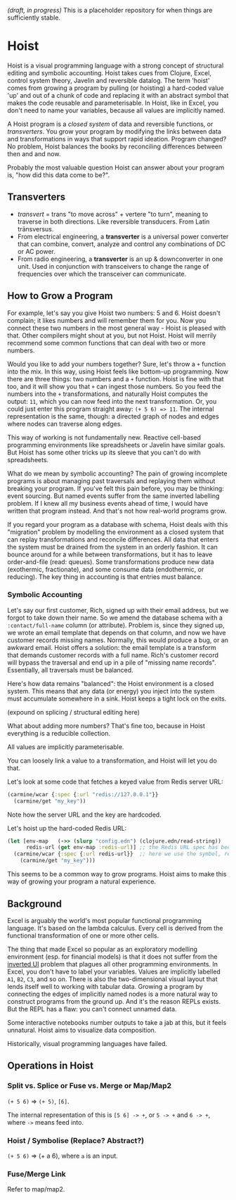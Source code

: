 *(draft, in progress)* This is a placeholder repository for when things are sufficiently stable.

# Hoist

Hoist is a visual programming language with a strong concept of structural editing and symbolic accounting. Hoist takes cues from Clojure, Excel, control system theory, Javelin and reversible datalog. The term 'hoist' comes from growing a program by pulling (or hoisting) a hard-coded value 'up' and out of a chunk of code and replacing it with an abstract symbol that makes the code reusable and parameterisable. In Hoist, like in Excel, you don't need to name your variables, because all values are implicitly named.

A Hoist program is a *closed system* of data and reversible functions, or *transverters*. You grow your program by modifying the links between data and transformations in ways that support rapid ideation. Program changed? No problem, Hoist balances the books by reconciling differences between then and and now.

Probably the most valuable question Hoist can answer about your program is, "how did this data come to be?".

## Transverters

 - *transvert* = trans "to move across" + vertere "to turn", meaning to traverse in both directions. Like reversible transducers. From Latin trānsversus.
 - From electrical engineering, a **transverter** is a universal power converter that can combine, convert, analyze and control any combinations of DC or AC power.
  - From radio engineering, a **transverter** is an up & downconverter in one unit. Used in conjunction with transceivers to change the range of frequencies over which the transceiver can communicate.

## How to Grow a Program

For example, let's say you give Hoist two numbers: 5 and 6. Hoist doesn't complain; it likes numbers and will remember them for you. Now you connect these two numbers in the most general way - Hoist is pleased with that. Other compilers might shout at you, but not Hoist. Hoist will merrily recommend some common functions that can deal with two or more numbers.

Would you like to add your numbers together? Sure, let's throw a `+` function into the mix.  In this way, using Hoist feels like bottom-up programming. Now there are three things: two numbers and a `+` function. Hoist is fine with that too, and it will show you that `+` can ingest those numbers. So you feed the numbers into the `+` transformations, and naturally Hoist computes the output: `11`, which you can now feed into the next transformation. Or, you could just enter this program straight away: `(+ 5 6) => 11`. The internal representation is the same, though: a directed graph of nodes and edges where nodes can traverse along edges.

This way of working is not fundamentally new. Reactive cell-based programming environments like spreadsheets or Javelin have similar goals. But Hoist has some other tricks up its sleeve that you can't do with spreadsheets.

What do we mean by symbolic accounting? The pain of growing incomplete programs is about managing past traversals and replaying them without breaking your program. If you've felt this pain before, you may be thinking: event sourcing. But named events suffer from the same inverted labelling problem. If I knew all my business events ahead of time, I would have written that program instead. And that's not how real-world programs grow.

If you regard your program as a database with schema, Hoist deals with this "migration" problem by modelling the environment as a closed system that can replay transformations and reconcile differences. All data that enters the system must be drained from the system in an orderly fashion. It can bounce around for a while between transformations, but it has to leave order-and-file (read: queues). Some transformations produce new data (exothermic, fractionate), and some consume data (endothermic, or reducing). The key thing in accounting is that entries must balance.

### Symbolic Accounting

Let's say our first customer, Rich, signed up with their email address, but we forgot to take down their name. So we amend the database schema with a `:contact/full-name` column (or attribute). Problem is, since they signed up, we wrote an email template that depends on that column, and now we have customer records missing names. Normally, this would produce a bug, or an awkward email. Hoist offers a solution: the email template is a transform that demands customer records with a full name. Rich's customer record will bypass the traversal and end up in a pile of "missing name records". Essentially, all traversals must be balanced.

Here's how data remains "balanced": the Hoist environment is a closed system. This means that any data (or energy) you inject into the system must accumulate somewhere in a sink. Hoist keeps a tight lock on the exits.

(expound on splicing / structural editing here)

What about adding more numbers? That's fine too, because in Hoist everything is a reducible collection.

All values are implicitly parameterisable.

You can loosely link a value to a transformation, and Hoist will let you do that.

Let's look at some code that fetches a keyed value from Redis server URL:

```clojure
(carmine/wcar {:spec {:url "redis://127.0.0.1"}}
  (carmine/get "my_key"))
```

Note how the server URL and the key are hardcoded.

Let's hoist up the hard-coded Redis URL:

```clojure
(let [env-map   (->> (slurp "config.edn") (clojure.edn/read-string))
      redis-url (get env-map :redis-url)] ;; the Redis URL spec has been hoisted up to be parameterisable
  (carmine/wcar {:spec {:url redis-url}}  ;; here we use the symbol, redis-url
    (carmine/get "my_key")))
```

This seems to be a common way to grow programs. Hoist aims to make this way of growing your program a natural experience.

## Background

Excel is arguably the world's most popular functional programming language. It's based on the lambda calculus. Every cell is derived from the functional transformation of one or more other cells.

The thing that made Excel so popular as an exploratory modelling environment (esp. for financial models) is that it does not suffer from the [inverted UI](petrustheron.com/posts/inverter-ui.html) problem that plagues all other programming environments. In Excel, you don't have to label your variables. Values are implicitly labelled `A1`, `B2`, `C3`, and so on. There is also the two-dimensional visual layout that lends itself well to working with tabular data. Growing a program by connecting the edges of implicitly named nodes is a more natural way to construct programs from the ground up. And it's the reason REPLs exists. But the REPL has a flaw: you can't connect unnamed data.

Some interactive notebooks number outputs to take a jab at this, but it feels unnatural. Hoist aims to visualize data composition.

Historically, visual programming languages have failed.

## Operations in Hoist

### Split vs. Splice or Fuse vs. Merge or Map/Map2

`(+ 5 6)` => `(+ 5)`, `[6]`.

The internal representation of this is `[5 6] -> +`, or `5 -> +` and `6 -> +`, where `->` means feed into.

### Hoist / Symbolise (Replace? Abstract?)

`(+ 5 6)` => (+ a 6), where `a` is an input.

### Fuse/Merge Link

Refer to map/map2.
